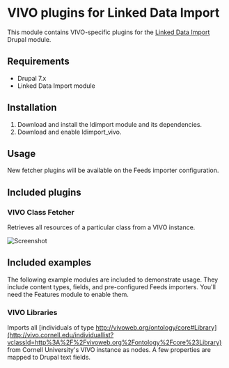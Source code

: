 VIVO plugins for Linked Data Import
===================================

This module contains VIVO-specific plugins for the [Linked Data Import](http://github.com/milesw/ldimport) Drupal module.

Requirements
------------

- Drupal 7.x
- Linked Data Import module

Installation
------------

1. Download and install the ldimport module and its dependencies.
2. Download and enable ldimport_vivo.

Usage
-----

New fetcher plugins will be available on the Feeds importer configuration.

Included plugins
----------------

### VIVO Class Fetcher
Retrieves all resources of a particular class from a VIVO instance.

![Screenshot](https://raw.github.com/milesw/ldimport_vivo/docs/ldimport_vivo_class_fetcher.png)

Included examples
-----------------

The following example modules are included to demonstrate usage. They include content types, fields, and pre-configured Feeds importers. You'll need the Features module to enable them.

### VIVO Libraries
Imports all [individuals of type http://vivoweb.org/ontology/core#Library](http://vivo.cornell.edu/individuallist?vclassId=http%3A%2F%2Fvivoweb.org%2Fontology%2Fcore%23Library) from Cornell University's VIVO instance as nodes. A few properties are mapped to Drupal text fields.
